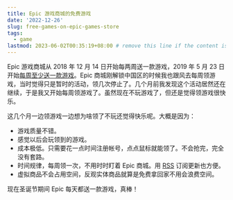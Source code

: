 ```yaml
---
title: Epic 游戏商城的免费游戏
date: '2022-12-26'
slug: free-games-on-epic-games-store
tags:
  - game
lastmod: 2023-06-02T00:35:19+08:00 # remove this line if the content is actually changed
---
```


Epic 游戏商城从 2018 年 12 月 14 日开始每两周送一款游戏，2019 年 5 月 23 日开始[每周至少送一款游戏](https://store.epicgames.com/free-games)。Epic 商城刚解锁中国区的时候我也跟风去每周领游戏，当时觉得只是暂时的活动，领几次停止了。几个月前我发现这个活动居然还在继续，于是我又开始每周领游戏了。虽然现在不玩游戏了，但还是觉得领游戏很快乐。

这几个月一边领游戏一边想为啥领了不玩还觉得快乐呢。大概是因为：

- 游戏质量不错。
- 感觉以后会玩领到的游戏。
- 成本极低。只需要花一点时间注册帐号，点点鼠标就能领了。不会抢完，完全没有套路。
- 时间规律，每周领一次，不用时时盯着 Epic 商城。用 [RSS](https://docs.rsshub.app/en/game.html#epic-games-store-free-games) 订阅更新也方便。
- 虚拟商品不会占用空间，反观实体商品就算是免费拿回家不用会浪费空间。

现在圣诞节期间 Epic 每天都送一款游戏，真棒！
